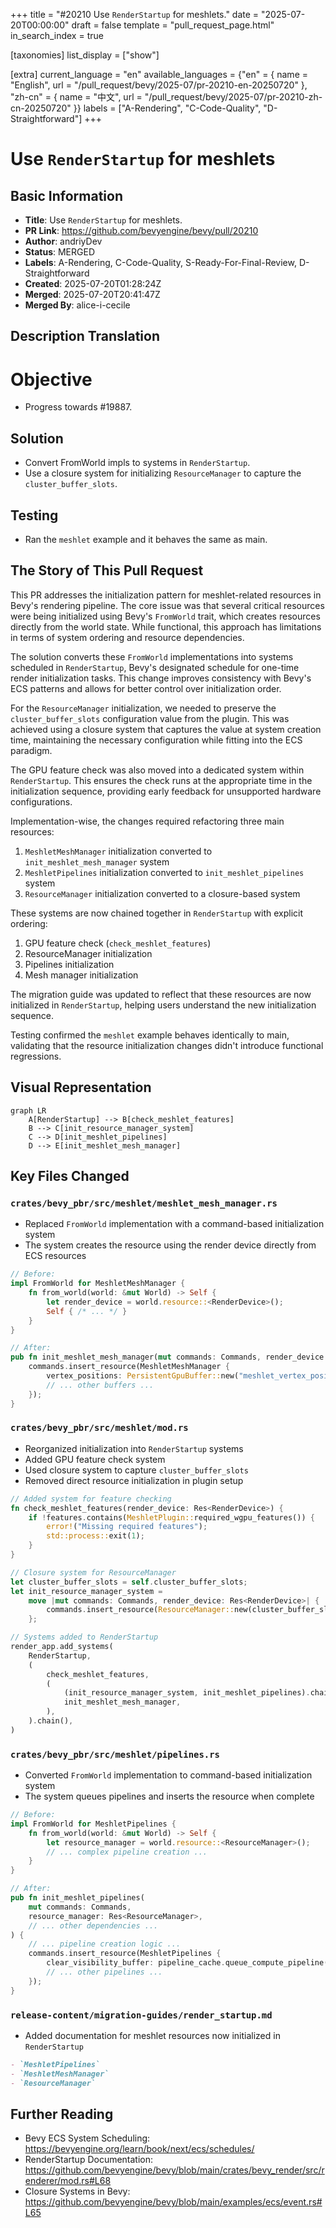 +++
title = "#20210 Use `RenderStartup` for meshlets."
date = "2025-07-20T00:00:00"
draft = false
template = "pull_request_page.html"
in_search_index = true

[taxonomies]
list_display = ["show"]

[extra]
current_language = "en"
available_languages = {"en" = { name = "English", url = "/pull_request/bevy/2025-07/pr-20210-en-20250720" }, "zh-cn" = { name = "中文", url = "/pull_request/bevy/2025-07/pr-20210-zh-cn-20250720" }}
labels = ["A-Rendering", "C-Code-Quality", "D-Straightforward"]
+++

# Use `RenderStartup` for meshlets

## Basic Information
- **Title**: Use `RenderStartup` for meshlets.
- **PR Link**: https://github.com/bevyengine/bevy/pull/20210
- **Author**: andriyDev
- **Status**: MERGED
- **Labels**: A-Rendering, C-Code-Quality, S-Ready-For-Final-Review, D-Straightforward
- **Created**: 2025-07-20T01:28:24Z
- **Merged**: 2025-07-20T20:41:47Z
- **Merged By**: alice-i-cecile

## Description Translation
# Objective

- Progress towards #19887.

## Solution

- Convert FromWorld impls to systems in `RenderStartup`.
- Use a closure system for initializing `ResourceManager` to capture the `cluster_buffer_slots`.

## Testing

- Ran the `meshlet` example and it behaves the same as main.

## The Story of This Pull Request

This PR addresses the initialization pattern for meshlet-related resources in Bevy's rendering pipeline. The core issue was that several critical resources were being initialized using Bevy's `FromWorld` trait, which creates resources directly from the world state. While functional, this approach has limitations in terms of system ordering and resource dependencies.

The solution converts these `FromWorld` implementations into systems scheduled in `RenderStartup`, Bevy's designated schedule for one-time render initialization tasks. This change improves consistency with Bevy's ECS patterns and allows for better control over initialization order.

For the `ResourceManager` initialization, we needed to preserve the `cluster_buffer_slots` configuration value from the plugin. This was achieved using a closure system that captures the value at system creation time, maintaining the necessary configuration while fitting into the ECS paradigm.

The GPU feature check was also moved into a dedicated system within `RenderStartup`. This ensures the check runs at the appropriate time in the initialization sequence, providing early feedback for unsupported hardware configurations.

Implementation-wise, the changes required refactoring three main resources:
1. `MeshletMeshManager` initialization converted to `init_meshlet_mesh_manager` system
2. `MeshletPipelines` initialization converted to `init_meshlet_pipelines` system
3. `ResourceManager` initialization converted to a closure-based system

These systems are now chained together in `RenderStartup` with explicit ordering:
1. GPU feature check (`check_meshlet_features`)
2. ResourceManager initialization
3. Pipelines initialization
4. Mesh manager initialization

The migration guide was updated to reflect that these resources are now initialized in `RenderStartup`, helping users understand the new initialization sequence.

Testing confirmed the `meshlet` example behaves identically to main, validating that the resource initialization changes didn't introduce functional regressions.

## Visual Representation

```mermaid
graph LR
    A[RenderStartup] --> B[check_meshlet_features]
    B --> C[init_resource_manager_system]
    C --> D[init_meshlet_pipelines]
    D --> E[init_meshlet_mesh_manager]
```

## Key Files Changed

### `crates/bevy_pbr/src/meshlet/meshlet_mesh_manager.rs`
- Replaced `FromWorld` implementation with a command-based initialization system
- The system creates the resource using the render device directly from ECS resources

```rust
// Before:
impl FromWorld for MeshletMeshManager {
    fn from_world(world: &mut World) -> Self {
        let render_device = world.resource::<RenderDevice>();
        Self { /* ... */ }
    }
}

// After:
pub fn init_meshlet_mesh_manager(mut commands: Commands, render_device: Res<RenderDevice>) {
    commands.insert_resource(MeshletMeshManager {
        vertex_positions: PersistentGpuBuffer::new("meshlet_vertex_positions", &render_device),
        // ... other buffers ...
    });
}
```

### `crates/bevy_pbr/src/meshlet/mod.rs`
- Reorganized initialization into `RenderStartup` systems
- Added GPU feature check system
- Used closure system to capture `cluster_buffer_slots`
- Removed direct resource initialization in plugin setup

```rust
// Added system for feature checking
fn check_meshlet_features(render_device: Res<RenderDevice>) {
    if !features.contains(MeshletPlugin::required_wgpu_features()) {
        error!("Missing required features");
        std::process::exit(1);
    }
}

// Closure system for ResourceManager
let cluster_buffer_slots = self.cluster_buffer_slots;
let init_resource_manager_system = 
    move |mut commands: Commands, render_device: Res<RenderDevice>| {
        commands.insert_resource(ResourceManager::new(cluster_buffer_slots, &render_device));
    };

// Systems added to RenderStartup
render_app.add_systems(
    RenderStartup,
    (
        check_meshlet_features,
        (
            (init_resource_manager_system, init_meshlet_pipelines).chain(),
            init_meshlet_mesh_manager,
        ),
    ).chain(),
)
```

### `crates/bevy_pbr/src/meshlet/pipelines.rs`
- Converted `FromWorld` implementation to command-based initialization system
- The system queues pipelines and inserts the resource when complete

```rust
// Before:
impl FromWorld for MeshletPipelines {
    fn from_world(world: &mut World) -> Self {
        let resource_manager = world.resource::<ResourceManager>();
        // ... complex pipeline creation ...
    }
}

// After:
pub fn init_meshlet_pipelines(
    mut commands: Commands,
    resource_manager: Res<ResourceManager>,
    // ... other dependencies ...
) {
    // ... pipeline creation logic ...
    commands.insert_resource(MeshletPipelines {
        clear_visibility_buffer: pipeline_cache.queue_compute_pipeline(/* ... */),
        // ... other pipelines ...
    });
}
```

### `release-content/migration-guides/render_startup.md`
- Added documentation for meshlet resources now initialized in `RenderStartup`

```markdown
- `MeshletPipelines`
- `MeshletMeshManager`
- `ResourceManager`
```

## Further Reading
- Bevy ECS System Scheduling: https://bevyengine.org/learn/book/next/ecs/schedules/
- RenderStartup Documentation: https://github.com/bevyengine/bevy/blob/main/crates/bevy_render/src/renderer/mod.rs#L68
- Closure Systems in Bevy: https://github.com/bevyengine/bevy/blob/main/examples/ecs/event.rs#L65